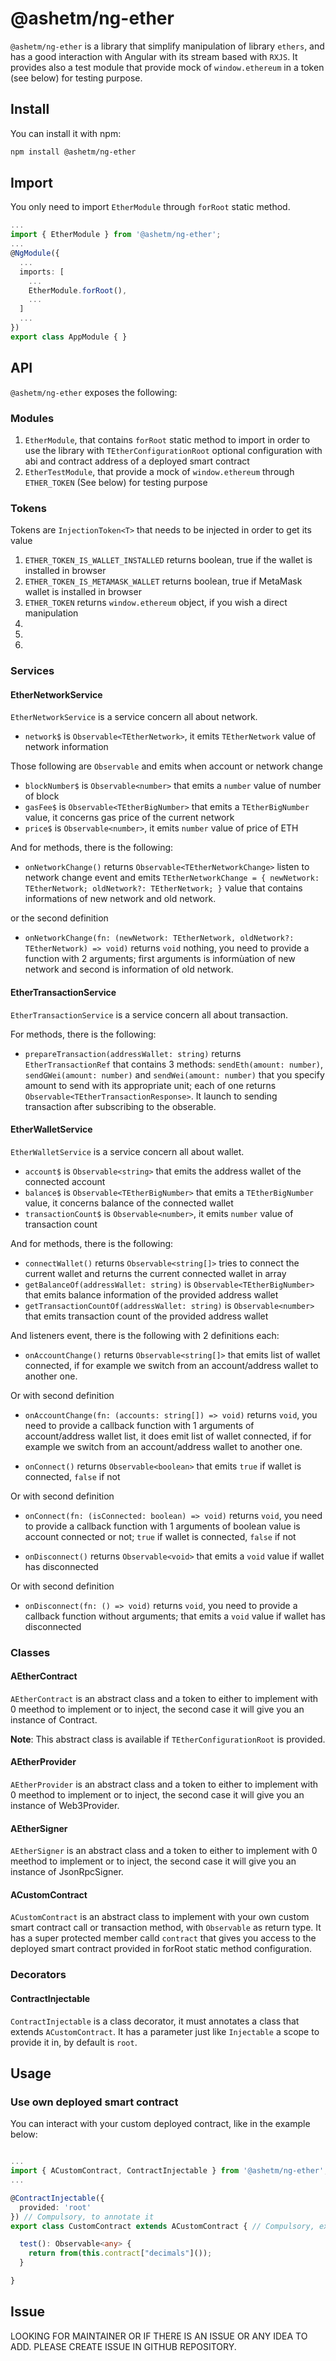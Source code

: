 
# @ashetm/ng-ether

``@ashetm/ng-ether`` is a library that simplify manipulation of library ``ethers``, and has a good interaction with Angular with its stream based with ``RXJS``. It provides also a test module that provide mock of ``window.ethereum`` in a token (see below) for testing purpose.

<!-- [![build status](http://img.shields.io/travis/likeastore/ngDialog.svg)](https://travis-ci.org/likeastore/ngDialog) -->
<!-- [![npm version](http://badge.fury.io/js/ng-dialog.svg)](http://badge.fury.io/js/ng-dialog) -->
<!-- [![github tag](https://img.shields.io/github/tag/likeastore/ngDialog.svg)](https://github.com/likeastore/ngDialog/tags) -->
<!-- [![Download Count](https://img.shields.io/npm/dm/ng-dialog.svg)](http://www.npmjs.com/package/ng-dialog) -->
<!-- [![Code Climate](https://codeclimate.com/github/likeastore/ngDialog/badges/gpa.svg)](https://codeclimate.com/github/likeastore/ngDialog) -->


<!-- ### [Demo](http://likeastore.github.io/ngDialog) -->

## Install

You can install it with npm:

```bash
npm install @ashetm/ng-ether
```

## Import

You only need to import ``EtherModule`` through ``forRoot`` static method.

```ts
...
import { EtherModule } from '@ashetm/ng-ether';
...
@NgModule({
  ...
  imports: [
    ...
    EtherModule.forRoot(), 
    ...
  ]
  ...
})
export class AppModule { }
```

## API

``@ashetm/ng-ether`` exposes the following: 

### Modules

1. ``EtherModule``, that contains ``forRoot`` static method to import in order to use the library with ```TEtherConfigurationRoot``` optional configuration with abi and contract address of a deployed smart contract
1. ``EtherTestModule``, that provide a mock of ``window.ethereum`` through ``ETHER_TOKEN`` (See below) for testing purpose

### Tokens

Tokens are ``InjectionToken<T>`` that needs to be injected in order to get its value

1. ``ETHER_TOKEN_IS_WALLET_INSTALLED`` returns boolean, true if the wallet is installed in browser
2. ``ETHER_TOKEN_IS_METAMASK_WALLET`` returns boolean, true if MetaMask wallet is installed in browser
3. ``ETHER_TOKEN`` returns ``window.ethereum`` object, if you wish a direct manipulation
4. 
5. 
6. 

### Services

#### EtherNetworkService

``EtherNetworkService`` is a service concern all about network.

* ``network$`` is ``Observable<TEtherNetwork>``, it emits ``TEtherNetwork`` value of network information

Those following are ``Observable`` and emits when account or network change

* ``blockNumber$`` is ``Observable<number>`` that emits a ``number`` value of number of block
* ``gasFee$`` is ``Observable<TEtherBigNumber>`` that emits a ``TEtherBigNumber`` value, it concerns gas price of the current network
* ``price$`` is ``Observable<number>``, it emits ``number`` value of price of ETH

And for methods, there is the following: 

* ``onNetworkChange()`` returns ``Observable<TEtherNetworkChange>`` listen to network change event and emits ``TEtherNetworkChange = { newNetwork: TEtherNetwork; oldNetwork?: TEtherNetwork; }`` value that contains informations of new network and old network.

or the second definition

* ``onNetworkChange(fn: (newNetwork: TEtherNetwork, oldNetwork?: TEtherNetwork) => void)`` returns ``void`` nothing, you need to provide a function with 2 arguments; first arguments is informùation of new network and second is information of old network.

#### EtherTransactionService

``EtherTransactionService`` is a service concern all about transaction.

For methods, there is the following: 

* ``prepareTransaction(addressWallet: string)`` returns ``EtherTransactionRef`` that contains 3 methods: ``sendEth(amount: number)``, ``sendGWei(amount: number)`` and ``sendWei(amount: number)`` that you specify amount to send with its appropriate unit; each of one returns ``Observable<TEtherTransactionResponse>``. It launch to sending transaction after subscribing to the obserable.

#### EtherWalletService

``EtherWalletService`` is a service concern all about wallet.

* ``account$`` is ``Observable<string>`` that emits the address wallet of the connected account
* ``balance$`` is ``Observable<TEtherBigNumber>`` that emits a ``TEtherBigNumber`` value, it concerns balance of the connected wallet
* ``transactionCount$`` is ``Observable<number>``, it emits ``number`` value of transaction count

And for methods, there is the following: 

* ``connectWallet()`` returns ``Observable<string[]>`` tries to connect the current wallet and returns the current connected wallet in array
* ``getBalanceOf(addressWallet: string)`` is ``Observable<TEtherBigNumber>`` that emits balance information of the provided address wallet
* ``getTransactionCountOf(addressWallet: string)`` is ``Observable<number>`` that emits transaction count of the provided address wallet

And listeners event, there is the following with 2 definitions each: 

* ``onAccountChange()`` returns ``Observable<string[]>`` that emits list of wallet connected, if for example we switch from an account/address wallet to another one.

Or with second definition

* ``onAccountChange(fn: (accounts: string[]) => void)`` returns ``void``, you need to provide a callback function with 1 arguments of account/address wallet list, it does emit list of wallet connected, if for example we switch from an account/address wallet to another one.

* ``onConnect()`` returns ``Observable<boolean>`` that emits ``true`` if wallet is connected, ``false`` if not

Or with second definition

* ``onConnect(fn: (isConnected: boolean) => void)`` returns ``void``, you need to provide a callback function with 1 arguments of boolean value is account connected or not; ``true`` if wallet is connected, ``false`` if not

* ``onDisconnect()`` returns ``Observable<void>`` that emits a ``void`` value if wallet has disconnected

Or with second definition

* ``onDisconnect(fn: () => void)`` returns ``void``, you need to provide a callback function without arguments; that emits a ``void`` value if wallet has disconnected

### Classes

#### AEtherContract

``AEtherContract`` is an abstract class and a token to either to implement with 0 meethod to implement or to inject, the second case it will give you an instance of Contract.

**Note**: This abstract class is available if ```TEtherConfigurationRoot``` is provided.

#### AEtherProvider

``AEtherProvider`` is an abstract class and a token to either to implement with 0 meethod to implement or to inject, the second case it will give you an instance of Web3Provider.

#### AEtherSigner

``AEtherSigner`` is an abstract class and a token to either to implement with 0 meethod to implement or to inject, the second case it will give you an instance of JsonRpcSigner.

#### ACustomContract

``ACustomContract`` is an abstract class to implement with your own custom smart contract call or transaction method, with ``Observable`` as return type. It has a super protected member calld ``contract`` that gives you access to the deployed smart contract provided in forRoot static method configuration.

### Decorators

#### ContractInjectable

```ContractInjectable``` is a class decorator, it must annotates a class that extends ``ACustomContract``. It has a parameter just like ``Injectable`` a scope to provide it in, by default is ``root``.

## Usage

### Use own deployed smart contract

You can interact with your custom deployed contract, like in the example below:

```ts

...
import { ACustomContract, ContractInjectable } from '@ashetm/ng-ether';
...

@ContractInjectable({
  provided: 'root'
}) // Compulsory, to annotate it
export class CustomContract extends ACustomContract { // Compulsory, extends ACustomContract

  test(): Observable<any> {
    return from(this.contract["decimals"]());
  }

}

```

## Issue

LOOKING FOR MAINTAINER OR IF THERE IS AN ISSUE OR ANY IDEA TO ADD. PLEASE CREATE ISSUE IN GITHUB REPOSITORY.
